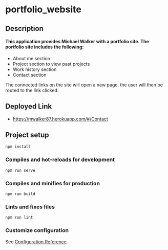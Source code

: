 # portfolio_website

## Description

#### This application provides Michael Walker with a portfolio site. The portfolio site includes the following: 
* About me section
* Project section to view past projects
* Work history section 
* Contact section 

The connected links on the site will open a new page, the user will then be routed to the link clicked.   

## Deployed Link 

* https://mwalker87.herokuapp.com/#/Contact


## Project setup
```
npm install
```

### Compiles and hot-reloads for development
```
npm run serve
```

### Compiles and minifies for production
```
npm run build
```

### Lints and fixes files
```
npm run lint
```

### Customize configuration
See [Configuration Reference](https://cli.vuejs.org/config/).
